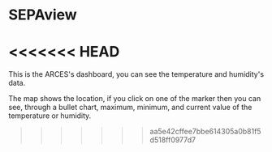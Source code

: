 # SEPAview
<<<<<<< HEAD
=======

This is the ARCES's dashboard, you can see the temperature and humidity's data.

The map shows the location, if you click on one of the marker then you can see, through a bullet chart, maximum, minimum, and current value of the temperature or humidity.
>>>>>>> aa5e42cffee7bbe614305a0b81f5d518ff0977d7

